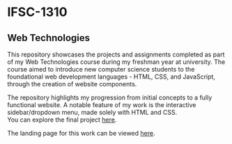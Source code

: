 # IFSC-1310

## Web Technologies

This repository showcases the projects and assignments completed as part of my Web Technologies course during my freshman year at university. The course aimed to introduce new computer science students to the foundational web development languages - HTML, CSS, and JavaScript, through the creation of website components.<br>

The repository highlights my progression from initial concepts to a fully functional website. A notable feature of my work is the interactive sidebar/dropdown menu, made solely with HTML and CSS.<br>
You can explore the final project [here](https://bent-10.github.io/ifsc-1310/dragon-final/index.html).<br>

The landing page for this work can be viewed [here](https://bent-10.github.io/ifsc-1310/).

